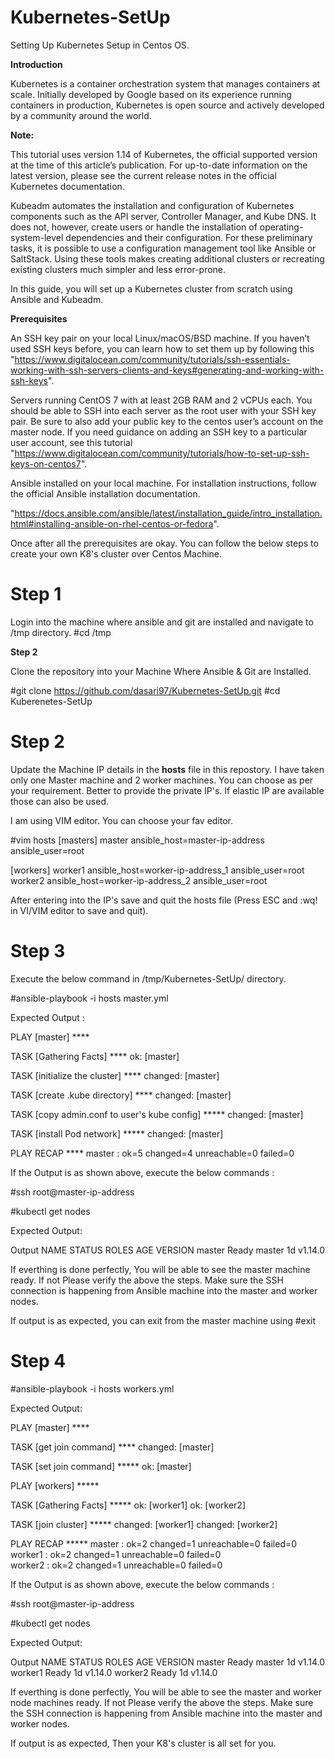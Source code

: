 # Kubernetes-SetUp
Setting Up Kubernetes Setup in Centos OS.


**Introduction**

Kubernetes is a container orchestration system that manages containers at scale. Initially developed by Google based on its experience running containers in production, Kubernetes is open source and actively developed by a community around the world.

**Note:**

This tutorial uses version 1.14 of Kubernetes, the official supported version at the time of this article’s publication. For up-to-date information on the latest version, please see the current release notes in the official Kubernetes documentation.

Kubeadm automates the installation and configuration of Kubernetes components such as the API server, Controller Manager, and Kube DNS. It does not, however, create users or handle the installation of operating-system-level dependencies and their configuration. For these preliminary tasks, it is possible to use a configuration management tool like Ansible or SaltStack. Using these tools makes creating additional clusters or recreating existing clusters much simpler and less error-prone.

In this guide, you will set up a Kubernetes cluster from scratch using Ansible and Kubeadm.

**Prerequisites**

An SSH key pair on your local Linux/macOS/BSD machine. If you haven’t used SSH keys before, you can learn how to set them up by following this
"https://www.digitalocean.com/community/tutorials/ssh-essentials-working-with-ssh-servers-clients-and-keys#generating-and-working-with-ssh-keys".

Servers running CentOS 7 with at least 2GB RAM and 2 vCPUs each. You should be able to SSH into each server as the root user with your SSH key pair. Be sure to also add your public key to the centos user’s account on the master node. If you need guidance on adding an SSH key to a particular user account, see this tutorial 
"https://www.digitalocean.com/community/tutorials/how-to-set-up-ssh-keys-on-centos7".


Ansible installed on your local machine. For installation instructions, follow the official Ansible installation documentation.

"https://docs.ansible.com/ansible/latest/installation_guide/intro_installation.html#installing-ansible-on-rhel-centos-or-fedora".


Once after all the prerequisites are okay. You can follow the below steps to create your own K8's cluster over Centos Machine.

# **Step 1**

Login into the machine where ansible and git are installed and navigate to /tmp directory.
#cd /tmp

**Step 2**

Clone the repository into your Machine Where Ansible & Git are Installed.

#git clone https://github.com/dasari97/Kubernetes-SetUp.git
#cd Kuberenetes-SetUp

# **Step 2**
Update the Machine IP details in the **hosts** file in this repostory. I have taken only one Master machine and 2 worker machines. You can choose as per your requirement. Better to provide the private IP's. If elastic IP are available those can also be used. 

I am using VIM editor. You can choose your fav editor.

#vim hosts
[masters]
master ansible_host=master-ip-address ansible_user=root

[workers]
worker1 ansible_host=worker-ip-address_1 ansible_user=root
worker2 ansible_host=worker-ip-address_2 ansible_user=root 



After entering into the IP's save and quit the hosts file (Press ESC and :wq! in VI/VIM editor to save and quit).

# **Step 3**

Execute the below command in /tmp/Kubernetes-SetUp/ directory.

#ansible-playbook -i hosts master.yml

Expected Output : 

PLAY [master] ****

TASK [Gathering Facts] ****
ok: [master]

TASK [initialize the cluster] ****
changed: [master]

TASK [create .kube directory] ****
changed: [master]

TASK [copy admin.conf to user's kube config] *****
changed: [master]

TASK [install Pod network] *****
changed: [master]

PLAY RECAP ****
master                     : ok=5    changed=4    unreachable=0    failed=0

If the Output is as shown above, 
execute the below commands :

#ssh root@master-ip-address 

#kubectl get nodes

Expected Output: 

Output
NAME      STATUS    ROLES     AGE       VERSION
master    Ready     master    1d        v1.14.0

If everthing is done perfectly, You will be able to see the master machine ready. If not Please verify the above the steps.
Make sure the SSH connection is happening from Ansible machine into the master and worker nodes.

If output is as expected, you can exit from the master machine using 
#exit

# **Step 4**

#ansible-playbook -i hosts workers.yml

Expected Output: 

PLAY [master] ****

TASK [get join command] ****
changed: [master]

TASK [set join command] *****
ok: [master]

PLAY [workers] *****

TASK [Gathering Facts] *****
ok: [worker1]
ok: [worker2]

TASK [join cluster] *****
changed: [worker1]
changed: [worker2]

PLAY RECAP *****
master                     : ok=2    changed=1    unreachable=0    failed=0   
worker1                    : ok=2    changed=1    unreachable=0    failed=0  
worker2                    : ok=2    changed=1    unreachable=0    failed=0


If the Output is as shown above, 
execute the below commands :

#ssh root@master-ip-address 

#kubectl get nodes

Expected Output: 

Output
NAME      STATUS    ROLES     AGE       VERSION
master    Ready     master    1d        v1.14.0
worker1   Ready     <none>    1d        v1.14.0
worker2   Ready     <none>    1d        v1.14.0

If everthing is done perfectly, You will be able to see the master and worker node machines ready. If not Please verify the above the steps.
Make sure the SSH connection is happening from Ansible machine into the master and worker nodes.

If output is as expected, Then your K8's cluster is all set for you.
